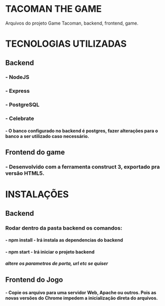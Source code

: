 # TACOMAN THE GAME
Arquivos do projeto Game Tacoman, backend, frontend, game.

# TECNOLOGIAS UTILIZADAS
## Backend
### - NodeJS
### - Express
### - PostgreSQL
### - Celebrate
#### - O banco configurado no backend é postgres, fazer alterações para o banco a ser utilizado caso necessário.
## Frontend do game
### - Desenvolvido com a ferramenta construct 3, exportado pra versão HTML5.

# INSTALAÇÕES
## Backend
### Rodar dentro da pasta backend os comandos:  
#### - npm install - Irá instala as dependencias do backend
#### - npm start - Irá iniciar o projeto backend
##### altere os parametros de porta, url etc se quiser
## Frontend do Jogo
#### - Copie os arquivo para uma servidor Web, Apache ou outros. Pois as novas versões do Chrome impedem a inicialização direta do arquivos.



